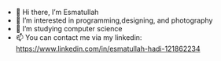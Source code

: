 - 👋 Hi there, I’m Esmatullah
- 👀 I’m interested in programming,designing, and photography
- 🌱 I’m studying computer science
- 📫 You can contact me via my linkedin:  https://www.linkedin.com/in/esmatullah-hadi-121862234
  

<!---
codewizard-01/codewizard-01 is a ✨ special ✨ repository because its `README.md` (this file) appears on your GitHub profile.
You can click the Preview link to take a look at your changes.
--->
